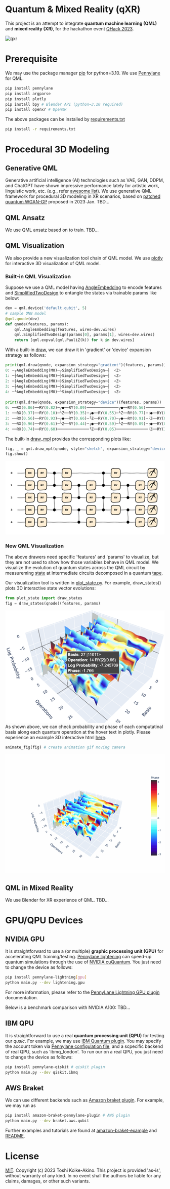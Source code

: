 # Quantum & Mixed Reality (qXR)

This project is an attempt to integrate **quantum machine learning (QML)** and **mixed reality (XR)**, for the hackathon event [QHack 2023](https://github.com/XanaduAI/QHack).

![qxr](./images/qxr.png)
<!--
![qusic](./images/qxr.png)
-->

# Prerequisite

We may use the package manager [pip](https://pip.pypa.io/en/stable/) for python=3.10.
We use [Pennylane](https://pennylane.ai/) for QML.

```bash
pip install pennylane
pip install argparse
pip install plotly 
pip install bpy # Blender API (python=3.10 required)
pip install openxr # OpenXR
```

The above packages can be installed by [requirements.txt](requirements.txt)

```bash
pip install -r requirements.txt
```

# Procedural 3D Modeling

## Generative QML

Generative artificial intelligence (AI) technologies such as VAE, GAN, DDPM, and ChatGPT have shown impressive performance lately for artistic work, linguistic work, etc. (e.g., refer [awesome list](https://github.com/yzy1996/Awesome-Generative-Model)). We use generative QML framework for procedural 3D modeling in XR scenarios, based on [patched quantum WGAN-GP](https://arxiv.org/pdf/2212.11614.pdf) proposed in 2023 Jan. TBD...

## QML Ansatz

We use QML ansatz based on  to train. TBD...

## QML Visualization

We also provide a new visualization tool chain of QML model. We use [plotly](https://plotly.com/python/3d-charts/) for interactive 3D visualization of QML model.

### Built-in QML Visualization

Suppose we use a QML model having [AngleEmbedding](https://docs.pennylane.ai/en/stable/code/api/pennylane.AngleEmbedding.html?highlight=qml.AngleEmbedding) to encode features and [SimplifiedTwoDesign](https://docs.pennylane.ai/en/stable/code/api/pennylane.SimplifiedTwoDesign.html) to entangle the states via trainable params like below:

```python
dev = qml.device('default.qubit', 5)
# sample QNN model
@qml.qnode(dev)
def qnode(features, params):
    qml.AngleEmbedding(features, wires=dev.wires)
    qml.SimplifiedTwoDesign(params[0], params[1], wires=dev.wires)
    return [qml.expval(qml.PauliZ(k)) for k in dev.wires]
```

With a built-in [draw](https://docs.pennylane.ai/en/stable/code/api/pennylane.drawer.draw.html), we can draw it in 'gradient' or 'device' expansion strategy as follows:

```python
print(qml.draw(qnode, expansion_strategy="gradient")(features, params))
0: ─╭AngleEmbedding(M0)─╭SimplifiedTwoDesign─┤  <Z>
1: ─├AngleEmbedding(M0)─├SimplifiedTwoDesign─┤  <Z>
2: ─├AngleEmbedding(M0)─├SimplifiedTwoDesign─┤  <Z>
3: ─├AngleEmbedding(M0)─├SimplifiedTwoDesign─┤  <Z>
4: ─╰AngleEmbedding(M0)─╰SimplifiedTwoDesign─┤  <Z>

print(qml.draw(qnode, expansion_strategy="device")(features, params))
0: ──RX(0.86)──RY(0.82)─╭●──RY(0.09)──────────────╭●──RY(0.56)──────────────┤  <Z>
1: ──RX(0.37)──RY(0.10)─╰Z──RY(0.35)─╭●──RY(0.55)─╰Z──RY(0.77)─╭●──RY(0.90)─┤  <Z>
2: ──RX(0.56)──RY(0.93)─╭●──RY(0.66)─╰Z──RY(0.70)─╭●──RY(0.91)─╰Z──RY(0.46)─┤  <Z>
3: ──RX(0.96)──RY(0.61)─╰Z──RY(0.44)─╭●──RY(0.59)─╰Z──RY(0.09)─╭●──RY(0.45)─┤  <Z>
4: ──RX(0.74)──RY(0.60)──────────────╰Z──RY(0.05)──────────────╰Z──RY(1.00)─┤  <Z>
```

The built-in [draw_mpl](https://docs.pennylane.ai/en/stable/code/api/pennylane.drawer.draw_mpl.html) provides the corresponding plots like:

```python
fig, _ = qml.draw_mpl(qnode, style="sketch", expansion_strategy="device")(features, params)
fig.show()
```

![draw_device](./images/draw_device.png)

### New QML Visualization

The above drawers need specific 'features' and 'params' to visualize, but they are not used to show how those variables behave in QML model. We visualize the evolution of quantum states across the QML circuit by measureming [state](https://docs.pennylane.ai/en/stable/code/api/pennylane.state.html?highlight=qml.state) at intermediate circuits decomposed in a quantum [tape](https://docs.pennylane.ai/en/stable/code/api/pennylane.tape.QuantumTape.html).

Our visualization tool is written in [plot_state.py](plot_state.py). For example, draw_states() plots 3D interactive state vector evolutions:

```python
from plot_state import draw_states
fig = draw_states(qnode)(features, params)
```

![plot_state_hover](images/plot_state_hover.png)
As shown above, we can check probability and phase of each computatinal basis along each quantum operation at the hover text in plotly.
Please experience an example 3D interactive html [here](https://toshi-koike-akino.github.io/qxr/).

```python
animate_fig(fig) # create animation gif moving camera
```

![plot_state.gif](images/plot_state.gif)

## QML in Mixed Reality

We use Blender for XR experience of QML. TBD...

# GPU/QPU Devices

## NVIDIA GPU

It is straightforward to use a (or multiple) **graphic processing unit (GPU)** for accelerating QML training/testing. [Pennylane lightening](https://pennylane.ai/blog/2022/07/lightning-fast-simulations-with-pennylane-and-the-nvidia-cuquantum-sdk/) can speed-up quantum simulations through the use of [NVIDIA cuQuantum](https://developer.nvidia.com/cuquantum-sdk). You just need to change the device as follows:

```bash
pip install pennylane-lightning[gpu]
python main.py --dev lightening.gpu
```

For more information, please refer to the [PennyLane Lightning GPU plugin](https://docs.pennylane.ai/projects/lightning-gpu/en/latest/) documentation.

Below is a benchmark comparison with NVIDIA A100: TBD...

## IBM QPU

It is straightforward to use a real **quantum processing unit (QPU)** for testing our *qusic*.
For example, we may use [IBM Quantum plugin](https://pennylaneqiskit.readthedocs.io/en/latest/devices/ibmq.html).
You may specify the account token via [Pennylane configulation file](https://pennylane.readthedocs.io/en/latest/introduction/configuration.html), and a scpecific backend of real QPU, such as 'ibmq_london'.
To run our on a real QPU, you just need to change the device as follows:

```bash
pip install pennylane-qiskit # qiskit plugin
python main.py --dev qiskit.ibmq
```

## AWS Braket

We can use different backends such as [Amazon braket plugin](https://amazon-braket-pennylane-plugin-python.readthedocs.io/en/latest/).
For example, we may run as

```bash
pip install amazon-braket-pennylane-plugin # AWS plugin
python main.py --dev braket.aws.qubit
```

Further examples and tutorials are found at [amazon-braket-example](https://github.com/aws/amazon-braket-examples) and [README](https://github.com/aws/amazon-braket-sdk-python/blob/main/README.md).

# License

[MIT](https://choosealicense.com/licenses/mit/).
Copyright (c) 2023 Toshi Koike-Akino. This project is provided 'as-is', without warranty of any kind. In no event shall the authors be liable for any claims, damages, or other such variants.
